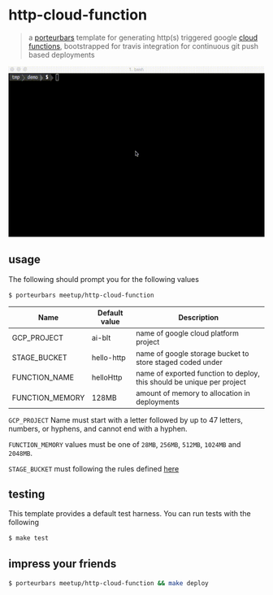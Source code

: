 # http-cloud-function

> a [porteurbars](https://github.com/softprops/porteurbars) template for generating http(s) triggered google [cloud functions](https://cloud.google.com/functions/), bootstrapped for travis integration for continuous git push based deployments

![demo.gif](demo.gif)

## usage

The following should prompt you for the following values

```bash
$ porteurbars meetup/http-cloud-function
```

| Name            | Default value | Description                                                            |
|-----------------|---------------|------------------------------------------------------------------------|
| GCP_PROJECT     | ai-blt        | name of google cloud platform project                                  |
| STAGE_BUCKET    | hello-http    | name of google storage bucket to store staged coded under              |
| FUNCTION_NAME   | helloHttp     | name of exported function to deploy, this should be unique per project |
| FUNCTION_MEMORY | 128MB         | amount of memory to allocation in deployments                          |


`GCP_PROJECT` Name must start with a letter followed by up to 47 letters, numbers, or hyphens, and cannot end with a hyphen.

`FUNCTION_MEMORY` values must be one of `28MB`, `256MB`, `512MB`, `1024MB` and `2048MB`.

`STAGE_BUCKET` must following the rules defined [here](https://cloud.google.com/storage/docs/naming#requirements)

## testing

This template provides a default test harness. You can run tests with the following

```bash
$ make test
```

## impress your friends

```bash
$ porteurbars meetup/http-cloud-function && make deploy
```
